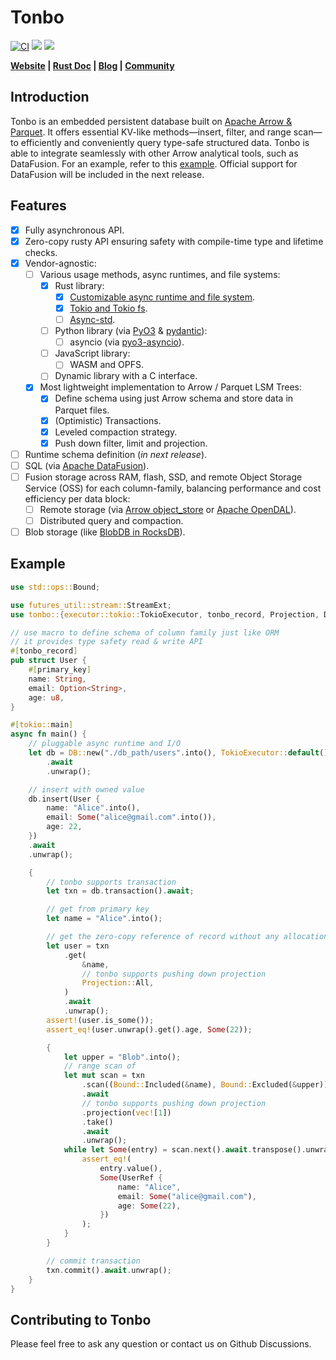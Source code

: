 # Tonbo

<p align="left">
  <a href="https://github.com/tonbo-io/tonbo" target="_blank">
    <a href="https://github.com/tonbo-io/tonbo/actions/workflows/ci.yml"><img src="https://github.com/tonbo-io/tonbo/actions/workflows/ci.yml/badge.svg" alt="CI"></img></a>
    <a href="https://crates.io/crates/tonbo/"><img src="https://img.shields.io/crates/v/tonbo.svg"></a>
    <a href="https://github.com/tonbo-io/tonbo/blob/main/LICENSE"><img src="https://img.shields.io/crates/l/tonbo"></a>
  </a>
</p>

**[Website](https://tonbo.io/) | [Rust Doc](https://docs.rs/tonbo/latest/tonbo/) | [Blog](https://tonbo.io/blog/introducing-tonbo) | [Community](https://discord.gg/8jm9WMfX)**

## Introduction

Tonbo is an embedded persistent database built on [Apache Arrow & Parquet](https://github.com/apache/arrow-rs). It offers essential KV-like methods—insert, filter, and range scan—to efficiently and conveniently query type-safe structured data. Tonbo is able to integrate seamlessly with other Arrow analytical tools, such as DataFusion. For an example, refer to this [example](examples/datafusion.rs). Official support for DataFusion will be included in the next release.


## Features

- [x] Fully asynchronous API.
- [x] Zero-copy rusty API ensuring safety with compile-time type and lifetime checks.
- [x] Vendor-agnostic:
  - [ ] Various usage methods, async runtimes, and file systems:
    - [x] Rust library:
      - [x] [Customizable async runtime and file system](https://github.com/from-the-basement/tonbo/blob/main/src/executor.rs#L5).
      - [x] [Tokio and Tokio fs](https://github.com/tokio-rs/tokio).
      - [ ] [Async-std](https://github.com/async-rs/async-std).
    - [ ] Python library (via [PyO3](https://github.com/PyO3/pyo3) & [pydantic](https://github.com/pydantic/pydantic)):
      - [ ] asyncio (via [pyo3-asyncio](https://github.com/awestlake87/pyo3-asyncio)).
    - [ ] JavaScript library:
      - [ ] WASM and OPFS.
    - [ ] Dynamic library with a C interface.
  - [x] Most lightweight implementation to Arrow / Parquet LSM Trees:
    - [x] Define schema using just Arrow schema and store data in Parquet files.
    - [x] (Optimistic) Transactions.
    - [x] Leveled compaction strategy.
    - [x] Push down filter, limit and projection.
- [ ] Runtime schema definition (*in next release*).
- [ ] SQL (via [Apache DataFusion](https://datafusion.apache.org/)).
- [ ] Fusion storage across RAM, flash, SSD, and remote Object Storage Service (OSS) for each column-family, balancing performance and cost efficiency per data block:
  - [ ] Remote storage (via [Arrow object_store](https://github.com/apache/arrow-rs/tree/master/object_store) or [Apache OpenDAL](https://github.com/apache/opendal)).
  - [ ] Distributed query and compaction.
- [ ] Blob storage (like [BlobDB in RocksDB](https://github.com/facebook/rocksdb/wiki/BlobDB)).

## Example

```rust
use std::ops::Bound;

use futures_util::stream::StreamExt;
use tonbo::{executor::tokio::TokioExecutor, tonbo_record, Projection, DB};

// use macro to define schema of column family just like ORM
// it provides type safety read & write API
#[tonbo_record]
pub struct User {
    #[primary_key]
    name: String,
    email: Option<String>,
    age: u8,
}

#[tokio::main]
async fn main() {
    // pluggable async runtime and I/O
    let db = DB::new("./db_path/users".into(), TokioExecutor::default())
        .await
        .unwrap();

    // insert with owned value
    db.insert(User {
        name: "Alice".into(),
        email: Some("alice@gmail.com".into()),
        age: 22,
    })
    .await
    .unwrap();

    {
        // tonbo supports transaction
        let txn = db.transaction().await;

        // get from primary key
        let name = "Alice".into();

        // get the zero-copy reference of record without any allocations.
        let user = txn
            .get(
                &name,
                // tonbo supports pushing down projection
                Projection::All,
            )
            .await
            .unwrap();
        assert!(user.is_some());
        assert_eq!(user.unwrap().get().age, Some(22));

        {
            let upper = "Blob".into();
            // range scan of
            let mut scan = txn
                .scan((Bound::Included(&name), Bound::Excluded(&upper)))
                .await
                // tonbo supports pushing down projection
                .projection(vec![1])
                .take()
                .await
                .unwrap();
            while let Some(entry) = scan.next().await.transpose().unwrap() {
                assert_eq!(
                    entry.value(),
                    Some(UserRef {
                        name: "Alice",
                        email: Some("alice@gmail.com"),
                        age: Some(22),
                    })
                );
            }
        }

        // commit transaction
        txn.commit().await.unwrap();
    }
}

```

## Contributing to Tonbo
Please feel free to ask any question or contact us on Github Discussions.
